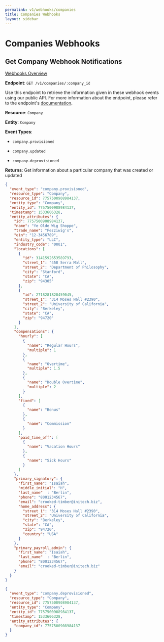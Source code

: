```yaml
---
permalink: v1/webhooks/companies
title: Companies Webhooks
layout: sidebar
---
```


# Companies Webhooks

## Get Company Webhook Notifications

[Webhooks Overview](/v1/webhooks/about)

**Endpoint**: `GET /v1/companies/:company_id`

Use this endpoint to retrieve the information given in these webhook events using our public API. For more information about the endpoint, please refer to the endpoint's [documentation](/v1/companies).


**Resource**: `Company`

**Entity**: `Company`


**Event Types**:

- `company.provisioned`

- `company.updated`

- `company.deprovisioned`

**Returns**: Get information about a particular company that was created or updated

```json
{
  "event_type": "company.provisioned",
  "resource_type": "Company",
  "resource_id": 7757500908984137,
  "entity_type": "Company",
  "entity_id": 7757500908984137,
  "timestamp": 1533606328,
  "entity_attributes": {
    "id": 7757500908984137,
    "name": "Ye Olde Wig Shoppe",
    "trade_name": "Fezziwig's",
    "ein": "12-3456789",
    "entity_type": "LLC",
    "industry_code": "0001",
    "locations": [
      {
        "id": 3141592653589793,
        "street_1": "450 Serra Mall",
        "street_2": "Department of Philosophy",
        "city": "Stanford",
        "state": "CA",
        "zip": "94305"
      },
      {
        "id": 2718281828459045,
        "street_1": "314 Moses Hall #2390",
        "street_2": "University of California",
        "city": "Berkeley",
        "state": "CA",
        "zip": "94720"
      }
    ],
    "compensations": {
      "hourly": [
        {
          "name": "Regular Hours",
          "multiple": 1
        },
        {
          "name": "Overtime",
          "multiple": 1.5
        },
        {
          "name": "Double Overtime",
          "multiple": 2
        }
      ],
      "fixed": [
        {
          "name": "Bonus"
        },
        {
          "name": "Commission"
        }
      ],
      "paid_time_off": [
        {
          "name": "Vacation Hours"
        },
        {
          "name": "Sick Hours"
        }
      ]
    },
    "primary_signatory": {
      "first_name": "Isaiah",
      "middle_initial": "H",
      "last_name"  : "Berlin",
      "phone": "8001234567",
      "email": "crooked-timber@initech.biz",
      "home_address": {
        "street_1": "314 Moses Hall #2390",
        "street_2": "University of California",
        "city": "Berkeley",
        "state": "CA",
        "zip": "94720",
        "country": "USA"
      }
    },
    "primary_payroll_admin": {
      "first_name": "Isaiah",
      "last_name"  : "Berlin",
      "phone": "8001234567",
      "email": "crooked-timber@initech.biz"
    }
  }
}
```

```json
{
  "event_type": "company.deprovisioned",
  "resource_type": "Company",
  "resource_id": 7757500908984137,
  "entity_type": "Company",
  "entity_id": 7757500908984137,
  "timestamp": 1533606328,
  "entity_attributes": {
    "company_id": 7757500908984137
  }
}
```
